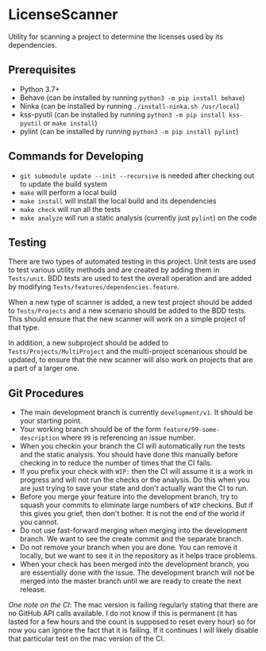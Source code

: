 # LicenseScanner
Utility for scanning a project to determine the licenses used by its dependencies.

## Prerequisites

* Python 3.7+
* Behave (can be installed by running `python3 -m pip install behave`)
* Ninka (can be installed by running `./install-ninka.sh /usr/local`)
* kss-pyutil (can be installed by running `python3 -m pip install kss-pyutil` or `make install`)
* pylint (can be installed by running `python3 -m pip install pylint`)

## Commands for Developing

* `git submodule update --init --recursive` is needed after checking out to update the build system
* `make` will perform a local build
* `make install` will install the local build and its dependencies
* `make check` will run all the tests
* `make analyze` will run a static analysis (currently just `pylint`) on the code

## Testing

There are two types of automated testing in this project. Unit tests are used to test various utility
methods and are created by adding them in `Tests/unit`. BDD tests are used to test the overall
operation and are added by modifying `Tests/features/dependencies.feature`.

When a new type of scanner is added, a new test project should be added to `Tests/Projects` and
a new scenario should be added to the BDD tests. This should ensure that the new scanner will work
on a simple project of that type. 

In addition, a new subproject should be added to `Tests/Projects/MultiProject` and the
multi-project scenarious should be updated, to ensure that the new scanner will also work on
projects that are a part of a larger one.

## Git Procedures

* The main development branch is currently `development/v1`. It should be your starting point.
* Your working branch should be of the form `feature/99-some-description` where `99` is referencing an issue number.
* When you checkin your branch the CI will automatically run the tests and the static analysis. You should have
done this manually before checking in to reduce the number of times that the CI fails.
* If you prefix your check with `WIP:` then the CI will assume it is a work in progress and will not run
the checks or the analysis. Do this when you are just trying to save your state and don't actually want
the CI to run.
* Before you merge your feature into the development branch, try to squash your commits to eliminate
large numbers of `WIP` checkins. But if this gives you grief, then don't bother. It is not the end of the
world if you cannot.
* Do not use fast-forward merging when merging into the development branch. We want to see the
create commit and the separate branch.
* Do not remove your branch when you are done. You can remove it locally, but we want to see it in the
repository as it helps trace problems.
* When your check has been merged into the development branch, you are essentially done with the issue.
The development branch will not be merged into the master branch until we are ready to create the
next release.

_One note on the CI_: The mac version is failing regularly stating that there are no GitHub API calls available.
I do not know if this is permanent (it has lasted for a few hours and the count is supposed to reset every
hour) so for now you can ignore the fact that it is failing. If it continues I will likely disable that particular
test on the mac version of the CI.
